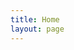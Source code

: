 ```yaml
---
title: Home
layout: page
---
```


<script setup>
  import Home from './home/home.vue'
</script>

<Home/>
